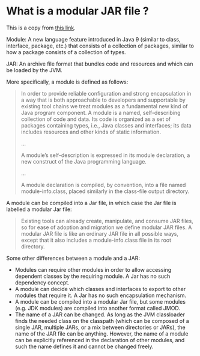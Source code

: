 # What is a modular JAR file ?

This is a copy from [this link](https://stackoverflow.com/questions/46513903/what-is-the-difference-between-modules-and-jar-files).

Module: A new language feature introduced in Java 9 (similar to class, interface, package, etc.) that consists of a collection of packages, similar to how a package consists of a collection of types.

JAR: An archive file format that bundles code and resources and which can be loaded by the JVM.

More specifically, a module is defined as follows:

> In order to provide reliable configuration and strong encapsulation in a way that is both approachable to developers and supportable by existing tool chains we treat modules as a fundamental new kind of Java program component. A module is a named, self-describing collection of code and data. Its code is organized as a set of packages containing types, i.e., Java classes and interfaces; its data includes resources and other kinds of static information.
>
>  ...
>
> A module’s self-description is expressed in its module declaration, a new construct of the Java programming language.
>
> ...
>
> A module declaration is compiled, by convention, into a file named module-info.class, placed similarly in the class-file output directory.

A module can be compiled into a Jar file, in which case the Jar file is labelled a modular Jar file:

> Existing tools can already create, manipulate, and consume JAR files, so for ease of adoption and migration we define modular JAR files. A modular JAR file is like an ordinary JAR file in all possible ways, except that it also includes a module-info.class file in its root directory.

Some other differences between a module and a JAR:

* Modules can require other modules in order to allow accessing dependent classes by the requiring module. A Jar has no such dependency concept.
* A module can decide which classes and interfaces to export to other modules that require it. A Jar has no such encapsulation mechanism.
* A module can be compiled into a modular Jar file, but some modules (e.g. JDK modules) are compiled into another format called JMOD.
* The name of a JAR can be changed. As long as the JVM classloader finds the needed class on the classpath (which can be composed of a single JAR, multiple JARs, or a mix between directories or JARs), the name of the JAR file can be anything. However, the name of a module can be explicitly referenced in the declaration of other modules, and such the name defines it and cannot be changed freely.
